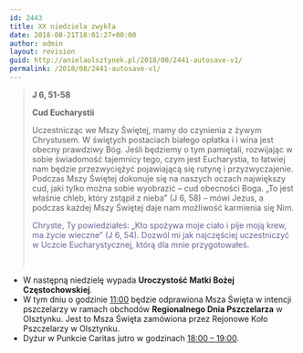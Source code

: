 ```yaml
---
id: 2443
title: XX niedziela zwykła
date: 2018-08-21T18:01:27+00:00
author: admin
layout: revision
guid: http://anielaolsztynek.pl/2018/08/2441-autosave-v1/
permalink: /2018/08/2441-autosave-v1/
---
```

> **J 6, 51-58**
> 
> **Cud Eucharystii**
> 
> Uczestnicząc we Mszy Świętej, mamy do czynienia z żywym Chrystusem. W świętych postaciach białego opłatka i i wina jest obecny prawdziwy Bóg. Jeśli będziemy o tym pamiętali, rozwijając w sobie świadomość tajemnicy tego, czym jest Eucharystia, to łatwiej nam będzie przezwyciężyć pojawiającą się rutynę i przyzwyczajenie. Podczas Mszy Świętej dokonuje się na naszych oczach największy cud, jaki tylko można sobie wyobrazić &#8211; cud obecności Boga. &#8222;To jest właśnie chleb, który zstąpił z nieba&#8221; (J 6, 58) &#8211; mówi Jezus, a podczas każdej Mszy Świętej daje nam możliwość karmienia się Nim.
> 
> <span style="color: #666699;">Chryste, Ty powiedziałeś: &#8222;Kto spożywa moje ciało i pije moją krew, ma życie wieczne&#8221; (J 6, 54). Dozwól mi jak najczęściej uczestniczyć w Uczcie Eucharystycznej, którą dla mnie przygotowałeś.</span>
> 
> &nbsp;

  * W następną niedzielę wypada **Uroczystość Matki Bożej Częstochowskiej**.
  * W tym dniu o godzinie <span style="text-decoration: underline;">11:00</span> będzie odprawiona Msza Święta w intencji pszczelarzy w ramach obchodów **Regionalnego Dnia Pszczelarza** w Olsztynku. Jest to Msza Święta zamówiona przez Rejonowe Koło Pszczelarzy w Olsztynku.
  * Dyżur w Punkcie Caritas jutro w godzinach <span style="text-decoration: underline;">18:00 &#8211; 19:00</span>.